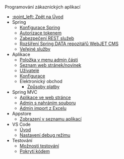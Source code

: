  <div class="sidebar-section">Programování zákaznických aplikací</div>

- [:point\_left: Zpět na Úvod](/?back)
- Spring
  - [Konfigurace Spring](/custom-apps/spring-config/)
  - [Autorizace tokenem](/custom-apps/spring/api-auth.md)
  - [Zabezpečení REST služeb](/custom-apps/spring/rest-url.md)
  - [Rozšíření Spring DATA repozitářů WebJET CMS](/custom-apps/spring/repository-extend.md)
  - [Veřejné služby](/custom-apps/spring/public-services.md)
- Aplikace
  - [Položka v menu admin části](/custom-apps/admin-menu-item/)
  - [Seznam web stránek/novinek](/custom-apps/news/)
  - [Uživatelé](/custom-apps/apps/user/README.md)
  - [Konfigurace](/custom-apps/config/README.md)
  - Elektronický obchod
    - [Způsoby platby](/custom-apps/apps/eshop/payment-methods/README.md)
- Spring MVC
  - [Aplikace ve web stránce](/custom-apps/spring-mvc/)
  - [Admin s nahráním souboru](/custom-apps/spring-mvc/admin-with-upload.md)
  - [Admin import z Excelu](/custom-apps/spring-mvc/admin-excel-import.md)
- Appstore
  - [Zobrazení v seznamu aplikací](/custom-apps/appstore/)
- VS Code
  - [Úvod](/custom-apps/vscode/README.md)
  - [Nastavení debug režimu](/custom-apps/vscode/debugging/README.md)
- Testování
  - [Možnosti testování](/custom-apps/testing/README.md)
  - [Pokrytí kódem](/custom-apps/testing/codecoverage.md)
